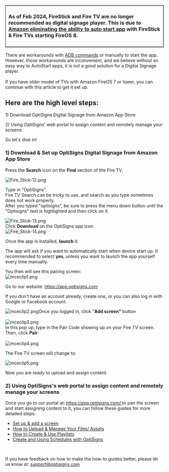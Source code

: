 <div class="_zLbN" data-hook="post-title">
<div class="_zLbN" data-hook="post-title">
<table style="border-collapse: collapse; width: 100%;" border="1">
<tbody>
<tr>
<td style="width: 100%;">
<h4 id="h_01J048YBQXZMT31KREN6SJXA9J">As of Feb 2024, FireStick and Fire TV are <strong>no longer recommended</strong> as digital signage player. This is due to <strong><a href="https://www.aftvnews.com/amazon-blocks-long-running-fire-tv-capability-breaking-popular-apps-with-no-warning-and-giving-developers-the-runaround/" target="_blank" rel="noopener noreferrer"><span class="wysiwyg-color-purple130">Amazon eliminating the ability to auto start app</span></a></strong> with FireStick &amp; Fire TVs starting FireOS 8.</h4>
</td>
</tr>
</tbody>
</table>
</div>
<div class="_zLbN" data-hook="post-title">There are workarounds with <a href="https://support.optisigns.com/hc/en-us/articles/23274673797139">ADB commands</a> or manually to start the app.</div>
<div class="_zLbN" data-hook="post-title">However, those workarounds are inconvenient, and we believe without an easy way to AutoStart apps, it is not a good solution for a Digital Signage player.</div>
</div>
<div class="_zLbN" data-hook="post-title"> </div>
<div class="_zLbN" data-hook="post-title">If you have older model of TVs with Amazon FireOS 7 or lower, you can continue with this article to get it set up.</div>
<h2 id="h_01HQF5CGES7ND3Z14HZ7XBG76T" class="rich-content-viewer_headerTwo__3f-vr rich-content-viewer_elementSpacing__208Ie blog-post-title-font _3aQMT _2J4pr css-x4x4qs rich-content-viewer_left__2p1aK _158eo _3_7DB"><strong>Here are the high level steps:</strong></h2>
<p class="rich-content-viewer_text__XzvDs rich-content-viewer_elementSpacing__208Ie _3_7DB blog-post-text-font blog-post-text-color rich-content-viewer_left__2p1aK _158eo _3_7DB">1) Download OptiSigns Digital Signage from Amazon App Store</p>
<p class="rich-content-viewer_text__XzvDs rich-content-viewer_elementSpacing__208Ie _3_7DB blog-post-text-font blog-post-text-color rich-content-viewer_left__2p1aK _158eo _3_7DB">2) Using OptiSigns' web portal to assign content and remotely manage your screens</p>
<p class="rich-content-viewer_text__XzvDs rich-content-viewer_elementSpacing__208Ie _3_7DB blog-post-text-font blog-post-text-color rich-content-viewer_left__2p1aK _158eo _3_7DB">So let's dive in!</p>
<h3 id="h_01HQF5CGESVHFGWXP937D75DR6" class="rich-content-viewer_headerTwo__3f-vr rich-content-viewer_elementSpacing__208Ie blog-post-title-font _3aQMT _2J4pr css-x4x4qs rich-content-viewer_left__2p1aK _158eo _3_7DB"><strong>1) Download &amp; Set up OptiSigns Digital Signage from Amazon App Store</strong></h3>
<p class="rich-content-viewer_text__XzvDs rich-content-viewer_elementSpacing__208Ie _3_7DB blog-post-text-font blog-post-text-color rich-content-viewer_left__2p1aK _158eo _3_7DB">Press the <strong>Search</strong> icon on the <strong>Find</strong> section of the Fire TV,</p>
<p class="rich-content-viewer_text__XzvDs rich-content-viewer_elementSpacing__208Ie _3_7DB blog-post-text-font blog-post-text-color rich-content-viewer_left__2p1aK _158eo _3_7DB"><img src="https://support.optisigns.com/hc/article_attachments/26399157505811" alt="Fire_Stick-12.png"></p>
<p class="rich-content-viewer_text__XzvDs rich-content-viewer_elementSpacing__208Ie _3_7DB blog-post-text-font blog-post-text-color rich-content-viewer_left__2p1aK _158eo _3_7DB">Type in "OptiSigns".<br>Fire TV Search can be tricky to use, and search as you type sometimes does not work properly.<br>After you typed "optisigns", be sure to press the menu down button until the "Optisigns" text is highlighted and then click on it.</p>
<div class="rich-content-viewer_pluginContainerReadOnly__2CvYQ rich-content-viewer_alignCenter__Slk8p _3Q5gW rich-content-viewer_sizeContent__1hD8w">
<div class="image-viewer_imageContainer__1Lhwj _34hgV">
<div class="image-viewer_imageWrapper__xdJBZ"><img src="https://support.optisigns.com/hc/article_attachments/26399157512211" alt="Fire_Stick-13.png"></div>
<div class="image-viewer_imageWrapper__xdJBZ">Click <strong>Download</strong> on the OptiSigns app icon</div>
</div>
</div>
<div class="rich-content-viewer_pluginContainerReadOnly__2CvYQ rich-content-viewer_alignCenter__Slk8p _3Q5gW rich-content-viewer_sizeContent__1hD8w">
<div class="image-viewer_imageContainer__1Lhwj _34hgV">
<div class="image-viewer_imageWrapper__xdJBZ"><img src="https://support.optisigns.com/hc/article_attachments/26399157514387" alt="Fire_Stick-14.png"></div>
</div>
</div>
<p>Once the app is installed, <strong>launch</strong> it.</p>
<p>The app will ask if you want to automatically start when device start up. It recommended to select <strong>yes</strong>, unless you want to launch the app yourself every time manually.</p>
<div class="rich-content-viewer_pluginContainerReadOnly__2CvYQ rich-content-viewer_alignCenter__Slk8p _3Q5gW">
<div class="HtmlComponent_htmlComponent__hnvPV _2sXl_">You then will see this pairing screen:</div>
</div>
<div class="rich-content-viewer_pluginContainerReadOnly__2CvYQ rich-content-viewer_alignCenter__Slk8p _3Q5gW rich-content-viewer_sizeContent__1hD8w">
<div class="image-viewer_imageContainer__1Lhwj _34hgV">
<div class="image-viewer_imageWrapper__xdJBZ"><img src="https://support.optisigns.com/hc/article_attachments/26399157527059" alt="mceclip1.png"></div>
</div>
</div>
<p class="rich-content-viewer_text__XzvDs rich-content-viewer_elementSpacing__208Ie _3_7DB blog-post-text-font blog-post-text-color rich-content-viewer_left__2p1aK _158eo _3_7DB">Go to our website: <a class="link-viewer_link__2qJYG blog-link-hashtag-color y_1_u" href="https://app.optisigns.com/app/screenManagement" target="_self" rel="noreferrer">https://app.optisigns.com</a></p>
<p class="rich-content-viewer_text__XzvDs rich-content-viewer_elementSpacing__208Ie _3_7DB blog-post-text-font blog-post-text-color rich-content-viewer_left__2p1aK _158eo _3_7DB">If you don't have an account already, create one, or you can also log in with Google or Facebook account.</p>
<div class="rich-content-viewer_pluginContainerReadOnly__2CvYQ rich-content-viewer_alignCenter__Slk8p _3Q5gW rich-content-viewer_sizeContent__1hD8w">
<div class="image-viewer_imageContainer__1Lhwj _34hgV">
<div class="">
<img src="https://support.optisigns.com/hc/article_attachments/26399172852627" alt="mceclip2.png">Once you logged in, click "<strong>Add screen"</strong> button</div>
<div class=""> </div>
</div>
</div>
<div class="rich-content-viewer_pluginContainerReadOnly__2CvYQ rich-content-viewer_alignCenter__Slk8p _3Q5gW rich-content-viewer_sizeContent__1hD8w">
<div class="image-viewer_imageContainer__1Lhwj _34hgV">
<div class="image-viewer_imageWrapper__xdJBZ"><img src="https://support.optisigns.com/hc/article_attachments/26399172854931" alt="mceclip3.png"></div>
<div class="">In this pop up, type in the Pair Code showing up on your Fire TV screen. Then, click <strong>Pair</strong>:</div>
<div class=""> </div>
<div class=""><img src="https://support.optisigns.com/hc/article_attachments/26399157541779" alt="mceclip4.png"></div>
</div>
</div>
<p class="rich-content-viewer_text__XzvDs rich-content-viewer_elementSpacing__208Ie _3_7DB blog-post-text-font blog-post-text-color rich-content-viewer_left__2p1aK _158eo _3_7DB">The Fire TV screen will change to:</p>
<div class="rich-content-viewer_pluginContainerReadOnly__2CvYQ rich-content-viewer_alignCenter__Slk8p _3Q5gW rich-content-viewer_sizeContent__1hD8w">
<div class="image-viewer_imageContainer__1Lhwj _34hgV">
<div class="image-viewer_imageWrapper__xdJBZ"><img src="https://support.optisigns.com/hc/article_attachments/26399172862355" alt="mceclip5.png"></div>
</div>
</div>
<p class="rich-content-viewer_text__XzvDs rich-content-viewer_elementSpacing__208Ie _3_7DB blog-post-text-font blog-post-text-color rich-content-viewer_left__2p1aK _158eo _3_7DB">Now you are ready to upload and assign content.</p>
<h3 id="h_01HQF5CGESWPAFDA07MF9JPTQZ" class="rich-content-viewer_headerTwo__3f-vr rich-content-viewer_elementSpacing__208Ie blog-post-title-font _3aQMT _2J4pr css-x4x4qs rich-content-viewer_left__2p1aK _158eo _3_7DB"><strong>2) Using OptiSigns's web portal to assign content and remotely manage your screens</strong></h3>
<p class="XzvDs _208Ie _2Dym_ blog-post-text-font blog-post-text-color _2p1aK _2R0Lu _2Dym_">Once you go to our portal at: <a class="_2qJYG blog-link-hashtag-color _3sz0l" href="https://app.optisigns.com/" target="_blank" rel="noopener noreferrer">https://app.optisigns.com/ </a>to pair the screen and start assigning content to it, you can follow these guides for more detailed steps:</p>
<ul>
<li class="undefined"><a href="https://support.optisigns.com/hc/en-us/articles/360016374813" target="_blank" rel="noopener noreferrer">Set up &amp; add a screen</a></li>
<li class="undefined"><a href="https://support.optisigns.com/hc/en-us/articles/360016247974">How to Upload &amp; Manage Your Files/ Assets</a></li>
<li class="undefined"><a href="https://support.optisigns.com/hc/en-us/articles/28295104605843">How to Create &amp; Use Playlists</a></li>
<li class="undefined"><a href="https://support.optisigns.com/hc/en-us/articles/360016981853">Create and Using Schedules with OptiSigns</a></li>
</ul>
<div class="rich-content-viewer_text__XzvDs rich-content-viewer_elementSpacing__208Ie _3_7DB blog-post-text-font blog-post-text-color"> </div>
<p class="rich-content-viewer_text__XzvDs rich-content-viewer_elementSpacing__208Ie _3_7DB blog-post-text-font blog-post-text-color rich-content-viewer_left__2p1aK _158eo _3_7DB">If you have feedback on how to make the how-to guides better, please let us know at: <a class="link-viewer_link__2qJYG blog-link-hashtag-color y_1_u" href="mailto:support@optisigns.com" target="_top" rel="noreferrer">support@optisigns.com</a></p>
<p class="rich-content-viewer_text__XzvDs rich-content-viewer_elementSpacing__208Ie _3_7DB blog-post-text-font blog-post-text-color rich-content-viewer_left__2p1aK _158eo _3_7DB"> </p>
